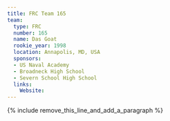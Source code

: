 ```yaml
---
title: FRC Team 165
team:
  type: FRC
  number: 165
  name: Das Goat
  rookie_year: 1998
  location: Annapolis, MD, USA
  sponsors:
  - US Naval Academy
  - Broadneck High School
  - Severn School High School
  links:
    Website:
---
```


{% include remove_this_line_and_add_a_paragraph %}